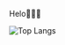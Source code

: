 Helo👋👋👋

![Top Langs](https://github-readme-stats.vercel.app/api/top-langs/?username=albertcsipak&langs_count=12&layout=compact&theme=dark&show_icons=true&hide=jupyter%20notebook&hide_border=true)
